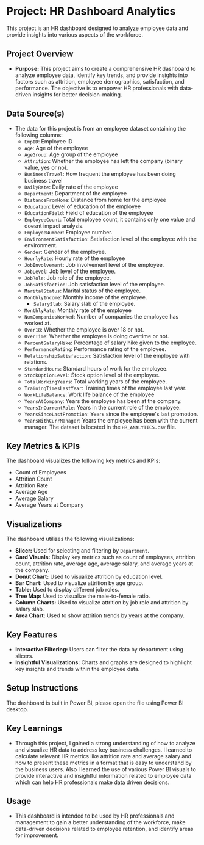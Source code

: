 # Project: HR Dashboard Analytics

This project is an HR dashboard designed to analyze employee data and provide insights into various aspects of the workforce.

## Project Overview

*   **Purpose:** This project aims to create a comprehensive HR dashboard to analyze employee data, identify key trends, and provide insights into factors such as attrition, employee demographics, satisfaction, and performance. The objective is to empower HR professionals with data-driven insights for better decision-making.

## Data Source(s)

*   The data for this project is from an employee dataset containing the following columns:
    *   `EmpID`: Employee ID
    *   `Age`: Age of the employee
    *   `AgeGroup`: Age group of the employee
    *   `Attrition`: Whether the employee has left the company (binary value, yes or no).
     *  `BusinessTravel`: How frequent the employee has been doing business travel
    *   `DailyRate`: Daily rate of the employee
    *   `Department`: Department of the employee
    *   `DistanceFromHome`: Distance from home for the employee
    *   `Education`: Level of education of the employee
    *  `EducationField`: Field of education of the employee
    *   `EmployeeCount`: Total employee count, it contains only one value and doesnt impact analysis.
    *   `EmployeeNumber`: Employee number.
    *   `EnvironmentSatisfaction`: Satisfaction level of the employee with the environment.
    *   `Gender`: Gender of the employee.
    *   `HourlyRate`: Hourly rate of the employee
    *   `JobInvolvement`: Job involvement level of the employee.
    *   `JobLevel`: Job level of the employee.
    *   `JobRole`: Job role of the employee.
    *   `JobSatisfaction`: Job satisfaction level of the employee.
    *   `MaritalStatus`: Marital status of the employee.
    *   `MonthlyIncome`: Monthly income of the employee.
        * `SalarySlab`: Salary slab of the employee.
    *  `MonthlyRate`: Monthly rate of the employee
    *   `NumCompaniesWorked`: Number of companies the employee has worked at.
    *  `Over18`: Whether the employee is over 18 or not.
    *   `OverTime`: Whether the employee is doing overtime or not.
    *  `PercentSalaryHike`: Percentage of salary hike given to the employee.
    *   `PerformanceRating`: Performance rating of the employee.
    *   `RelationshipSatisfaction`: Satisfaction level of the employee with relations.
    *   `StandardHours`: Standard hours of work for the employee.
    *  `StockOptionLevel`: Stock option level of the employee.
    *   `TotalWorkingYears`: Total working years of the employee.
    *   `TrainingTimesLastYear`: Training times of the employee last year.
    *  `WorkLifeBalance`: Work life balance of the employee
    *   `YearsAtCompany`: Years the employee has been at the company.
    *   `YearsInCurrentRole`: Years in the current role of the employee.
    *   `YearsSinceLastPromotion`: Years since the employee's last promotion.
    *   `YearsWithCurrManager`: Years the employee has been with the current manager.
    The dataset is located in the `HR_ANALYTICS.csv` file.

## Key Metrics & KPIs

The dashboard visualizes the following key metrics and KPIs:

*   Count of Employees
*   Attrition Count
*   Attrition Rate
*   Average Age
*   Average Salary
*   Average Years at Company

## Visualizations

The dashboard utilizes the following visualizations:

*   **Slicer:** Used for selecting and filtering by `Department`.
*   **Card Visuals:** Display key metrics such as count of employees, attrition count, attrition rate, average age, average salary, and average years at the company.
*   **Donut Chart:** Used to visualize attrition by education level.
*   **Bar Chart:** Used to visualize attrition by age group.
*  **Table:** Used to display different job roles.
*  **Tree Map:** Used to visualize the male-to-female ratio.
*   **Column Charts:** Used to visualize attrition by job role and attrition by salary slab.
*   **Area Chart:** Used to show attrition trends by years at the company.

## Key Features

*   **Interactive Filtering:** Users can filter the data by department using slicers.
*   **Insightful Visualizations:** Charts and graphs are designed to highlight key insights and trends within the employee data.

## Setup Instructions

The dashboard is built in Power BI, please open the file using Power BI desktop.

## Key Learnings

* Through this project, I gained a strong understanding of how to analyze and visualize HR data to address key business challenges. I learned to calculate relevant HR metrics like attrition rate and average salary and how to present these metrics in a format that is easy to understand by the business users. Also I learned the use of various Power BI visuals to provide interactive and insightful information related to employee data which can help HR professionals make data driven decisions.

## Usage

*   This dashboard is intended to be used by HR professionals and management to gain a better understanding of the workforce, make data-driven decisions related to employee retention, and identify areas for improvement.
